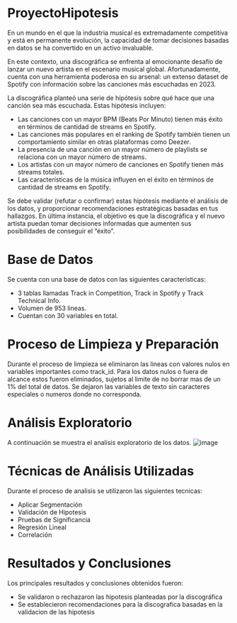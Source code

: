 # ProyectoHipotesis
En un mundo en el que la industria musical es extremadamente competitiva y está en permanente evolución, la capacidad de tomar decisiones basadas en datos se ha convertido en un activo invaluable.

En este contexto, una discográfica se enfrenta al emocionante desafío de lanzar un nuevo artista en el escenario musical global. Afortunadamente, cuenta con una herramienta poderosa en su arsenal: un extenso dataset de Spotify con información sobre las canciones más escuchadas en 2023.

La discográfica planteó una serie de hipótesis sobre qué hace que una canción sea más escuchada. Estas hipótesis incluyen:

- Las canciones con un mayor BPM (Beats Por Minuto) tienen más éxito en términos de cantidad de streams en Spotify.
- Las canciones más populares en el ranking de Spotify también tienen un comportamiento similar en otras plataformas como Deezer.
- La presencia de una canción en un mayor número de playlists se relaciona con un mayor número de streams.
- Los artistas con un mayor número de canciones en Spotify tienen más streams totales.
- Las características de la música influyen en el éxito en términos de cantidad de streams en Spotify.

Se debe validar (refutar o confirmar) estas hipótesis mediante el análisis de los datos, y proporcionar recomendaciones estratégicas basadas en tus hallazgos. En última instancia, el objetivo es que la discográfica y el nuevo artista puedan tomar decisiones informadas que aumenten sus posibilidades de conseguir el “éxito”.

# Base de Datos
Se cuenta con una base de datos con las siguientes caracteristicas:
- 3 tablas llamadas Track in Competition, Track in Spotify y Track Technical Info.
- Volumen de 953 lineas.
- Cuentan con 30 variables en total.

# Proceso de Limpieza y Preparación
Durante el proceso de limpieza se eliminaron las lineas con valores nulos en variables importantes como track_id.
Para los datos nulos o fuera de alcance estos fueron eliminados, sujetos al limite de no borrar mas de un 1% del total de datos.
Se dejaron las variables de texto sin caracteres especiales o numeros donde no corresponda.

# Análisis Exploratorio 
A continuación se muestra el analisis exploratorio de los datos.
![image](https://github.com/FeerOT/Hipotesis/assets/150949526/4a64d2eb-9465-417a-8606-409f6d64ef9a)

# Técnicas de Análisis Utilizadas
Durante el proceso de analisis se utilizaron las siguientes tecnicas: 
- Aplicar Segmentación
- Validación de Hipotesis
- Pruebas de Significancia 
- Regresión Lineal
- Correlación

# Resultados y Conclusiones
Los principales resultados y conclusiones obtenidos fueron:
- Se validaron o rechazaron las hipotesis planteadas por la discográfica
- Se establecieron recomendaciones para la discografica basadas en la validacion de las hipotesis

